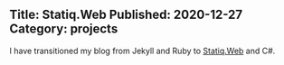 ﻿Title: Statiq.Web
Published: 2020-12-27
Category: projects
---
I have transitioned my blog from Jekyll and Ruby to [Statiq.Web](https://statiq.dev/web/) and C#.